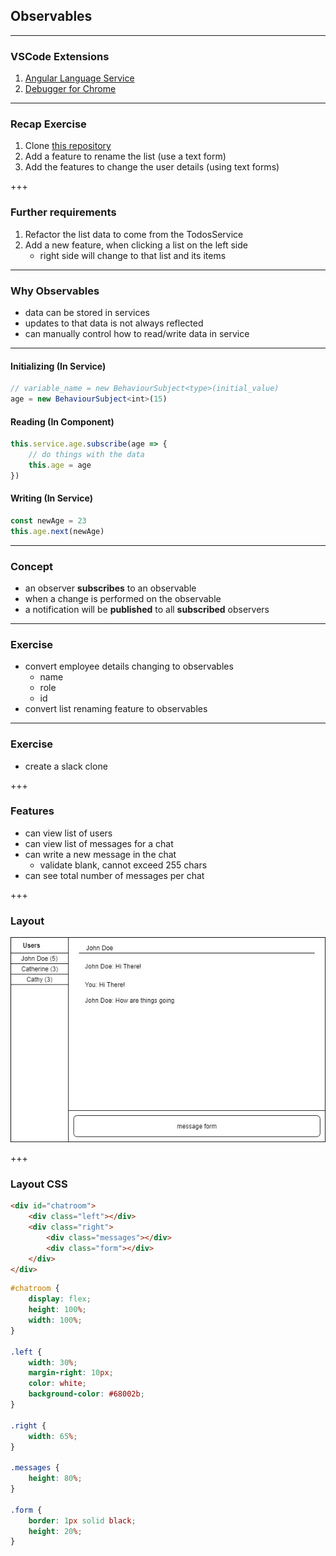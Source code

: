 ## Observables

---

### VSCode Extensions

1. [Angular Language Service](https://marketplace.visualstudio.com/items?itemName=Angular.ng-template)
2. [Debugger for Chrome](https://marketplace.visualstudio.com/items?itemName=msjsdiag.debugger-for-chrome)

---

### Recap Exercise

1. Clone [this repository](https://github.com/mingxiangchan/dell-observables)
2. Add a feature to rename the list (use a text form)
3. Add the features to change the user details (using text forms)

+++

### Further requirements

1. Refactor the list data to come from the <span class="text-gold">TodosService</span>
2. Add a new feature, when clicking a list on the left side
    - right side will change to that list and its items

---

### Why Observables

- data can be stored in services
- updates to that data is not always reflected
- can manually control how to read/write data in service

---

#### Initializing (In Service)

```ts
// variable_name = new BehaviourSubject<type>(initial_value)
age = new BehaviourSubject<int>(15)
```

#### Reading (In Component)

```ts
this.service.age.subscribe(age => {
    // do things with the data
    this.age = age
})
```

#### Writing (In Service)

```ts
const newAge = 23
this.age.next(newAge)
```

---

### Concept

- an observer <b>subscribes</b> to an observable
- when a change is performed on the observable
- a notification will be <b>published</b> to all <b>subscribed</b> observers

---

### Exercise

- convert employee details changing to observables
    - name
    - role
    - id
- convert list renaming feature to observables

---

### Exercise

- create a slack clone

+++

### Features

- can view list of users
- can view list of messages for a chat
- can write a new message in the chat
    - validate blank, cannot exceed 255 chars
- can see total number of messages per chat

+++

### Layout

![chatroom](./chatroom.jpg)

+++

### Layout CSS

```html
<div id="chatroom">
    <div class="left"></div>
    <div class="right">
        <div class="messages"></div>
        <div class="form"></div>
    </div>
</div>
```

```css
#chatroom {
    display: flex;
    height: 100%;
    width: 100%;
}

.left {
    width: 30%;
    margin-right: 10px;
    color: white;
    background-color: #68002b;
}

.right {
    width: 65%;
}

.messages {
    height: 80%;
}

.form {
    border: 1px solid black;
    height: 20%;
}
```
